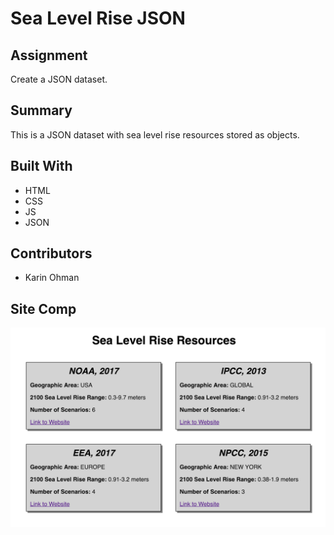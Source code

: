 # Sea Level Rise JSON

## Assignment
Create a JSON dataset.

## Summary
This is a JSON dataset with sea level rise resources stored as objects.

## Built With
* HTML
* CSS
* JS
* JSON

## Contributors
* Karin Ohman

## Site Comp
![site comp](site-comp.png)

